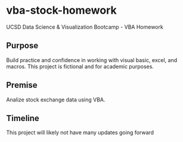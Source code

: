 # vba-stock-homework
UCSD Data Science &amp; Visualization Bootcamp - VBA Homework

## Purpose
Build practice and confidence in working with visual basic, excel, and macros. This project is fictional and for academic purposes.

## Premise
Analize stock exchange data using VBA.

## Timeline
This project will likely not have many updates going forward
